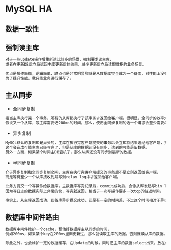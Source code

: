 # MySQL HA


## 数据一致性
## 强制读主库
```md
对于一些update操作后重新读比较多的场景，强制要求读主库，
或者在更新DB后立马返回主库更新后的结果，减少更新后立马读取数据的业务场景。

优点是操作简单，逻辑简单，缺点也是非常明显那就是从数据库完全成为一个备库，对性能上没有丝毫的帮助。
为了提升性能，我只能业务进行缓存了。
```
## 主从同步
* 全同步复制
```md
指当主库执行完一个事务，所有的从库都执行了该事务才返回给客户端。很明显，全同步的效率太低了。
假设又一个从库，写主库需要话200ms的时间，那么，使用全同步复制的话一个请求会至少需要400ms+的时间（双倍的写时间加上一定的TCP往返时间）。\
```
* 异步复制
```md
MySQL默认的复制即是异步的，主库在执行完客户端提交的事务后会立即将结果返给给客户端，并不关心从库是否已经接收并处理。
这个会造成可能主库已经写完了，但是从库的数据还没有同步，读到的可能是旧数据。 
另外一方面，如果某个时间主DB宕机了，那么从库还没有同步到最新的数据。
```
* 半同步复制
```md
介于异步复制和全同步复制之间，主库在执行完客户端提交的事务后不是立刻返回给客户端，
而是等待至少一个从库接收到并写到relay log中才返回给客户端。
```
```md
业务方提交一个写操作给数据库，主数据库写完记录后，commit成功后，会像从库发起写bin log的请求，
因为写日志的数据实际上非常的快，写完就返回，相当于一次写操作要多一次tcp的往返时间。
```
```md
事实上，从主库返回成功，到备库异步提交成功，还是有一定的时间差，不过这个时间相对于异步复制，已经大大减少了。
```
## 数据库中间件路由
```md
数据库中间件维护一个cache，预估好数据库主从同步的时间，
例如200ms，如果某个key在200ms里面更新过，那么就读取主库的数据，否则就读从库的数据。

除此之外，也会维护一定的数据缓存，在Update的时候，同时把主库的数据select出来，放在缓存中，加快数据库的读取速度。
```
